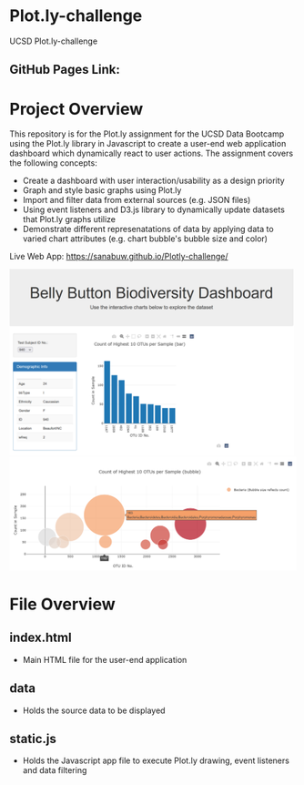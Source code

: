 # Plot.ly-challenge
UCSD Plot.ly-challenge

## GitHub Pages Link:


# Project Overview
This repository is for the Plot.ly assignment for the UCSD Data Bootcamp using the Plot.ly library in Javascript to create a user-end web application dashboard which dynamically react to user actions. The assignment covers the following concepts:
- Create a dashboard with user interaction/usability as a design priority
- Graph and style basic graphs using Plot.ly
- Import and filter data from external sources (e.g. JSON files)
- Using event listeners and D3.js library to dynamically update datasets that Plot.ly graphs utilize 
- Demonstrate different represenatations of data by applying data to varied chart attributes  (e.g. chart bubble's bubble size and color)

Live Web App: https://sanabuw.github.io/Plotly-challenge/

<img src="static/images/app_001.png" width="500"/>

<img src="static/images/app_002.png" width="700"/>



# File Overview

## index.html
- Main HTML file for the user-end application

## data
- Holds the source data to be displayed

## static.js
- Holds the Javascript app file to execute Plot.ly drawing, event listeners and data filtering
